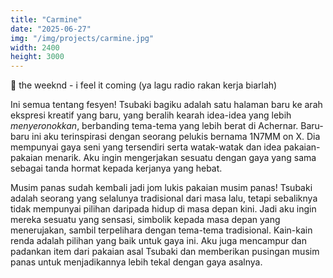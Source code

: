 ```yaml
---
title: "Carmine"
date: "2025-06-27"
img: "/img/projects/carmine.jpg"
width: 2400
height: 3000
---
```


🎵 the weeknd - i feel it coming (ya lagu radio rakan kerja biarlah)

Ini semua tentang fesyen! Tsubaki bagiku adalah satu halaman baru ke arah ekspresi kreatif yang baru, yang beralih kearah idea-idea yang lebih _menyeronokkan_, berbanding tema-tema yang lebih berat di Achernar. Baru-baru ini aku terinspirasi dengan seorang pelukis bernama 1N7MM on X. Dia mempunyai gaya seni yang tersendiri serta watak-watak dan idea pakaian-pakaian menarik. Aku ingin mengerjakan sesuatu dengan gaya yang sama sebagai tanda hormat kepada kerjanya yang hebat.

Musim panas sudah kembali jadi jom lukis pakaian musim panas! Tsubaki adalah seorang yang selalunya tradisional dari masa lalu, tetapi sebaliknya tidak mempunyai pilihan daripada hidup di masa depan kini. Jadi aku ingin mereka sesuatu yang sensasi, simbolik kepada masa depan yang menerujakan, sambil terpelihara dengan tema-tema tradisional. Kain-kain renda adalah pilihan yang baik untuk gaya ini. Aku juga mencampur dan padankan item dari pakaian asal Tsubaki dan memberikan pusingan musim panas untuk menjadikannya lebih tekal dengan gaya asalnya.
